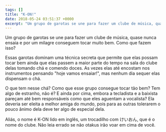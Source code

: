 ```yaml
---
tags: []
title: "K-ON!"
date: 2018-05-24 03:51:37 +0000
excerpt: "Um grupo de garotas se une para fazer um clube de música, quase nunca ensaia e por um milagre conseguem tocar muito bem. Como que fazem..."
---
```


Um grupo de garotas se une para fazer um clube de música, quase nunca ensaia e por um milagre conseguem tocar muito bem. Como que fazem isso?

Essas garotas dominam uma técnica secreta que permite que elas possam tocar bem ainda que elas passem a maior parte do tempo na sala do clube delas tomando chá e comendo doces. As vezes elas até encostam nos instrumentos pensando "hoje vamos ensaiar!", mas nenhum dia sequer elas dispensam o chá.

O que tem nesse chá? Como que esse grupo consegue tocar tão bem? Tem algo de estranho, não é? E ainda por cima, embora a tecladista e a baixista pareçam até bem responsáveis como que eles aguentam a vocalista? Ela deveria ser eleita a melhor amiga do mundo, pois para as outras tolerarem o pouco ânimo dela deve ter algo de especial dela.

Aliás, o nome é K-ON lido em inglês, um trocadilho com けいおん, que é o nome do clube. Não leia errado se não otakus irão voar em cima de você.
